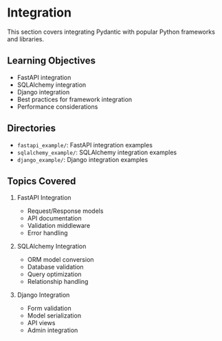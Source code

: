 # Integration

This section covers integrating Pydantic with popular Python frameworks and libraries.

## Learning Objectives
- FastAPI integration
- SQLAlchemy integration
- Django integration
- Best practices for framework integration
- Performance considerations

## Directories
- `fastapi_example/`: FastAPI integration examples
- `sqlalchemy_example/`: SQLAlchemy integration examples
- `django_example/`: Django integration examples

## Topics Covered
1. FastAPI Integration
   - Request/Response models
   - API documentation
   - Validation middleware
   - Error handling

2. SQLAlchemy Integration
   - ORM model conversion
   - Database validation
   - Query optimization
   - Relationship handling

3. Django Integration
   - Form validation
   - Model serialization
   - API views
   - Admin integration 
